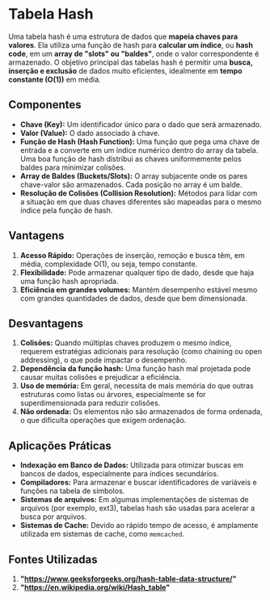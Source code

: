 # Tabela Hash

Uma tabela hash é uma estrutura de dados que **mapeia chaves para valores**. Ela utiliza uma função de hash para **calcular um índice**, ou **hash code**, em um **array de "slots" ou "baldes"**, onde o valor correspondente é armazenado. O objetivo principal das tabelas hash é permitir uma **busca, inserção e exclusão** de dados muito eficientes, idealmente em **tempo constante (O(1))** em média.

## Componentes

- **Chave (Key):** Um identificador único para o dado que será armazenado.
- **Valor (Value):** O dado associado à chave.
- **Função de Hash (Hash Function):** Uma função que pega uma chave de entrada e a converte em um índice numérico dentro do array da tabela. Uma boa função de hash distribui as chaves uniformemente pelos baldes para minimizar colisões.
- **Array de Baldes (Buckets/Slots):** O array subjacente onde os pares chave-valor são armazenados. Cada posição no array é um balde.
- **Resolução de Colisões (Collision Resolution):** Métodos para lidar com a situação em que duas chaves diferentes são mapeadas para o mesmo índice pela função de hash.

## Vantagens

1. **Acesso Rápido:** Operações de inserção, remoção e busca têm, em média, complexidade O(1), ou seja, tempo constante.
2. **Flexibilidade:** Pode armazenar qualquer tipo de dado, desde que haja uma função hash apropriada.
3. **Eficiência em grandes volumes:** Mantém desempenho estável mesmo com grandes quantidades de dados, desde que bem dimensionada.

## Desvantagens

1. **Colisões:** Quando múltiplas chaves produzem o mesmo índice, requerem estratégias adicionais para resolução (como chaining ou open addressing), o que pode impactar o desempenho.
2. **Dependência da função hash:** Uma função hash mal projetada pode causar muitas colisões e prejudicar a eficiência.
3. **Uso de memória:** Em geral, necessita de mais memória do que outras estruturas como listas ou árvores, especialmente se for superdimensionada para reduzir colisões.
4. **Não ordenada:** Os elementos não são armazenados de forma ordenada, o que dificulta operações que exigem ordenação.

## Aplicações Práticas

- **Indexação em Banco de Dados:** Utilizada para otimizar buscas em bancos de dados, especialmente para índices secundários.
- **Compiladores:** Para armazenar e buscar identificadores de variáveis e funções na tabela de símbolos.
- **Sistemas de arquivos:** Em algumas implementações de sistemas de arquivos (por exemplo, ext3), tabelas hash são usadas para acelerar a busca por arquivos.
- **Sistemas de Cache:** Devido ao rápido tempo de acesso, é amplamente utilizada em sistemas de cache, como `memcached`.

## Fontes Utilizadas

1. **"https://www.geeksforgeeks.org/hash-table-data-structure/"**
2. **"https://en.wikipedia.org/wiki/Hash_table"**